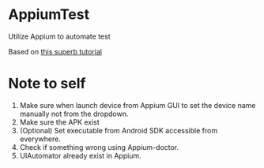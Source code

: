 # AppiumTest
Utilize Appium to automate test

Based on <a href="https://nishantverma.gitbooks.io/appium-for-android">this superb tutorial</a>

# Note to self
1. Make sure when launch device from Appium GUI to set the device name manually not from the dropdown.
2. Make sure the APK exist
3. (Optional) Set executable from Android SDK accessible from everywhere.
4. Check if something wrong using Appium-doctor.
5. UIAutomator already exist in Appium.
